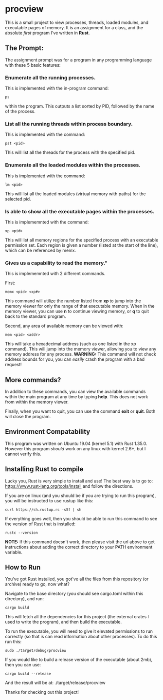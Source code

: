 # procview
This is a small project to view processes, threads, loaded modules, and executable pages of memory. It is an assignment for a class, and the absolute _first_ program I've written in __Rust__.

## The Prompt:

The assignment prompt was for a program in any programming language with these 5 basic features:

### Enumerate all the running processes.

This is implemented with the in-program command:
```
ps
```
within the program. This outputs a list sorted by PID, followed by the name of the process.

### List all the running threads within process boundary.

This is implemented with the command: 
```
pst <pid>
```
This will list all the threads for the process with the specified pid. 

### Enumerate all the loaded modules within the processes.

This is implemented with the command:
```
lm <pid>
```
This will list all the loaded modules (virtual memory with paths) for the selected pid.

### Is able to show all the executable pages within the processes.

This is implememnted with the command: 
```
xp <pid>
```
This will list all memory regions for the specified process with an executable permission set. Each region is given a number (listed at the start of the line), which can be referenced by memx.

### Gives us a capability to read the memory."

This is implememnted with 2 different commands.

First: 
```
memx <pid> <xp#>
```
This command will utilize the number listed from __xp <pid>__ to jump into the memory viewer for only the range of that executable memory. When in the memory viewer, you can use __n__ to continue viewing memory, or __q__ to quit back to the standard program.

Second, any area of available memory can be viewed with:
```
mem <pid> <addr>
```
This will take a hexadecimal address (such as one listed in the xp command). This will jump into the memory viewer, allowing you to view any memory address for any process. __WARNING:__ This command will not check address bounds for you, you can _easily_ crash the program with a bad request!

## More commands?

In addition to these commands, you can view the available commands within the main program at any time by typing __help__. This does not work from within the memory viewer.

Finally, when you want to quit, you can use the command __exit__ or __quit__. Both will close the program.

## Environment Compatability

This program was written on Ubuntu 19.04 (kernel 5.1) with Rust 1.35.0. However this program *should* work on any linux with kernel 2.6+, but I cannot verify this.

## Installing Rust to compile

Lucky you, Rust is very simple to install and use! The best way is to go to: https://www.rust-lang.org/tools/install and follow the directions.

If you are on linux (and you should be if you are trying to run this program), you will be instructed to use rustup like this:
```
curl https://sh.rustup.rs -sSf | sh
```
If everything goes well, then you should be able to run this command to see the version of Rust that is installed:
```
rustc --version
```
__NOTE:__ If this command doesn't work, then please visit the url above to get instructions about adding the correct directory to your PATH environment variable.

## How to Run

You've got Rust installed, you got've all the files from this repository (or archive) ready to go, now what? 

Navigate to the base directory (you should see cargo.toml within this directory), and run:
```
cargo build
```
This will fetch all the dependencies for this project (the external crates I used to write the program), and then build the executable.

To run the executable, you will need to give it elevated permissions to run correctly (so that is can read information about other processes). To do this run this:
```
sudo ./target/debug/procview
```
If you would like to build a release version of the executable (about 2mb), then you can use:
```
cargo build --release 
```
And the result will be at: ./target/release/procview

Thanks for checking out this project!